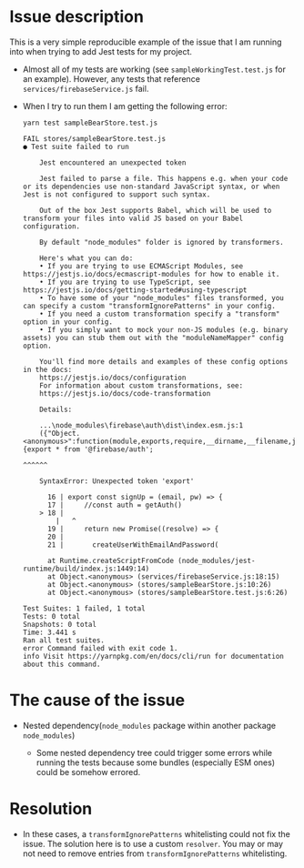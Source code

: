 # Issue description

This is a very simple reproducible example of the issue that I am running into when trying to add Jest tests for my project.

- Almost all of my tests are working (see `sampleWorkingTest.test.js` for an example). However, any tests that reference `services/firebaseService.js` fail.

- When I try to run them I am getting the following error:

      yarn test sampleBearStore.test.js

      FAIL stores/sampleBearStore.test.js
      ● Test suite failed to run

          Jest encountered an unexpected token

          Jest failed to parse a file. This happens e.g. when your code or its dependencies use non-standard JavaScript syntax, or when Jest is not configured to support such syntax.

          Out of the box Jest supports Babel, which will be used to transform your files into valid JS based on your Babel configuration.

          By default "node_modules" folder is ignored by transformers.

          Here's what you can do:
          • If you are trying to use ECMAScript Modules, see https://jestjs.io/docs/ecmascript-modules for how to enable it.
          • If you are trying to use TypeScript, see https://jestjs.io/docs/getting-started#using-typescript
          • To have some of your "node_modules" files transformed, you can specify a custom "transformIgnorePatterns" in your config.
          • If you need a custom transformation specify a "transform" option in your config.
          • If you simply want to mock your non-JS modules (e.g. binary assets) you can stub them out with the "moduleNameMapper" config option.

          You'll find more details and examples of these config options in the docs:
          https://jestjs.io/docs/configuration
          For information about custom transformations, see:
          https://jestjs.io/docs/code-transformation

          Details:

          ...\node_modules\firebase\auth\dist\index.esm.js:1
          ({"Object.<anonymous>":function(module,exports,require,__dirname,__filename,jest){export * from '@firebase/auth';
                                                                                            ^^^^^^

          SyntaxError: Unexpected token 'export'

            16 | export const signUp = (email, pw) => {
            17 |     //const auth = getAuth()
          > 18 |
              |   ^
            19 |     return new Promise((resolve) => {
            20 |
            21 |       createUserWithEmailAndPassword(

            at Runtime.createScriptFromCode (node_modules/jest-runtime/build/index.js:1449:14)
            at Object.<anonymous> (services/firebaseService.js:18:15)
            at Object.<anonymous> (stores/sampleBearStore.js:10:26)
            at Object.<anonymous> (stores/sampleBearStore.test.js:6:26)

      Test Suites: 1 failed, 1 total
      Tests: 0 total
      Snapshots: 0 total
      Time: 3.441 s
      Ran all test suites.
      error Command failed with exit code 1.
      info Visit https://yarnpkg.com/en/docs/cli/run for documentation about this command.

# The cause of the issue

- Nested dependency(`node_modules` package within another package `node_modules`)

  - Some nested dependency tree could trigger some errors while running the tests because some bundles (especially ESM ones) could be somehow errored.

# Resolution

- In these cases, a `transformIgnorePatterns` whitelisting could not fix the issue. The solution here is to use a custom `resolver`. You may or may not need to remove entries from `transformIgnorePatterns` whitelisting.

